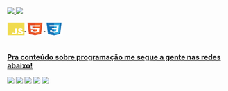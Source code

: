 <div>
  <a href="https://github.com/AloneFOX">
  <img height="180em" src="https://github-readme-stats.vercel.app/api?username=AloneFOX&show_icons=true&theme=tokyonight&include_all_commits=true&count_private=true"/>
  <img height="180em" src="https://github-readme-stats.vercel.app/api/top-langs/?username=AloneFOX&layout=compact&langs_count=6&theme=tokyonight"/>
</div>
<div style="display: inline_block"><br>
  <img align="center" alt="Js" height="30" width="40" src="https://raw.githubusercontent.com/devicons/devicon/master/icons/javascript/javascript-plain.svg">
  <img align="center" alt="HTML" height="30" width="40" src="https://raw.githubusercontent.com/devicons/devicon/master/icons/html5/html5-original.svg">
  <img align="center" alt="CSS" height="30" width="40" src="https://raw.githubusercontent.com/devicons/devicon/master/icons/css3/css3-original.svg">
</div>
 
 <br>
 
  ### Pra conteúdo sobre programação me segue a gente nas redes abaixo!
 
<div> 
  <a href="https://twitter.com/ALONEF0XX" target="_blank"><img src="https://br.freepik.com/icone/twitter_4494481" target="_blank"></a>
  <a href="https://www.instagram.com/alonef0xx/" target="_blank"><img src="https://br.freepik.com/icone/instagram_4494489" target="_blank"></a>
 <a href="https://discord.com/channels/299689040217636865/816443019061493772" target="_blank"><img src="https://br.freepik.com/icone/disc%C3%B3rdia_3670157#position=1&page=1&term=discord&fromView=search" target="_blank"></a> 
  <a href = "mailto:vitorparasiohenriques@hotmail.com"><img src="https://br.freepik.com/icone/outlook_732223#position=0&page=1&term=outlook&fromView=search" target="_blank"></a>
  <a href="https://www.linkedin.com/in/vitor-hugo-cezario-henriques-7034051bb/" target="_blank"><img src="https://br.freepik.com/icone/linkedin_145807#position=3&page=1&term=linkedin&fromView=search" target="_blank"></a> 
  <a href="" target="_blank"><img src="" target="_blank"></a> 
 
</div>
